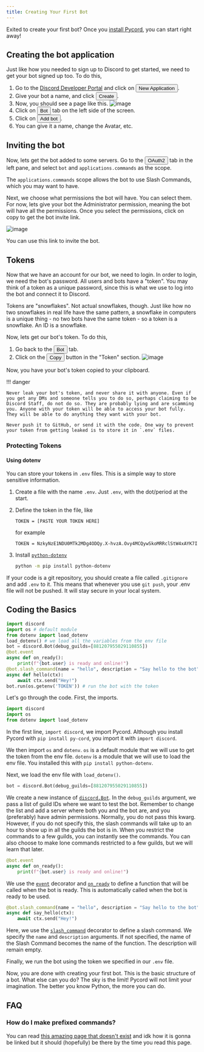 ```yaml
---
title: Creating Your First Bot
---
```


Exited to create your first bot? Once you [install Pycord](installation.md), you can start right away!

## Creating the bot application

Just like how you needed to sign up to Discord to get started, we need to get your bot signed up too. To do this,

1. Go to the [Discord Developer Portal](https://discord.com/developers/applications) and click
   on <button class="blurplebutton">New Application</button>.
2. Give your bot a name, and click <button class="blurplebutton">Create</button>.
3. Now, you should see a page like this.
   ![image](https://gblobscdn.gitbook.com/assets%2F-MjPk-Yu4sOq8KGrr_yG%2F-MjdW3OQnwUhacopqSWw%2F-Mjd_-mxrJCrzmaXrAg8%2Fimage.png?alt=media&token=b8e2ae6c-2290-4d37-ad7c-eb412f3fb00e)
4. Click on <button class="greybutton">Bot</button> tab on the left side of the screen.
5. Click on <button class="blurplebutton">Add bot</button>.
6. You can give it a name, change the Avatar, etc.

## Inviting the bot

Now, lets get the bot added to some servers. Go to the <button class="greybutton">OAuth2</button> tab in the left pane,
and select `bot` and `applications.commands` as the scope.

The `applications.commands` scope allows the bot to use Slash Commands, which you may want to have.

Next, we choose what permissions the bot will have. You can select them. For now, lets give your bot the Administrator
permission, meaning the bot will have all the permissions. Once you select the permissions, click on copy to get the bot
invite link.

![image](https://gblobscdn.gitbook.com/assets%2F-MjPk-Yu4sOq8KGrr_yG%2F-Mk6tNY3LfDkjd6pqdpL%2F-Mk6tkdpddEWoa2jczZk%2Fimage.png?alt=media&token=52c8a29f-a798-48f8-a8c7-4ecca2681f79)

You can use this link to invite the bot.

## Tokens

Now that we have an account for our bot, we need to login. In order to login, we need the bot's password. All users and
bots have a "token". You may think of a token as a unique password, since this is what we use to log into the bot and
connect it to Discord.

Tokens are "snowflakes". Not actual snowflakes, though. Just like how no two snowflakes in real life have the same
pattern, a snowflake in computers is a unique thing - no two bots have the same token - so a token is a snowflake. An ID
is a snowflake.

Now, lets get our bot's token. To do this,

1. Go back to the <button class="greybutton">Bot</button> tab.
2. Click on the <button class="blurplebutton">Copy</button> button in the "Token" section.
   ![image](https://gblobscdn.gitbook.com/assets%2F-MjPk-Yu4sOq8KGrr_yG%2F-MjdbU12JISJorAZxrKH%2F-MjdbpUsapzb5n15Po5P%2Fimage.png?alt=media&token=118e259f-940a-4f6c-b3a3-c29f3a54100d)

Now, you have your bot's token copied to your clipboard.

!!! danger

	Never leak your bot's token, and never share it with anyone. Even if you get any DMs and someone tells you to do so, perhaps claiming to be Discord Staff, do not do so. They are probably lying and are scamming you. Anyone with your token will be able to access your bot fully. They will be able to do anything they want with your bot. 

	Never push it to GitHub, or send it with the code. One way to prevent your token from getting leaked is to store it in `.env` files.

### Protecting Tokens

#### Using dotenv

You can store your tokens in `.env` files. This is a simple way to store sensitive information.

1. Create a file with the name `.env`. Just `.env`, with the dot/period at the start.
2. Define the token in the file, like

   ```env
   TOKEN = [PASTE YOUR TOKEN HERE]
   ```
   for example
   ```env
   TOKEN = NzkyNzE1NDU0MTk2MDg4ODQy.X-hvzA.Ovy4MCQywSkoMRRclStW4xAYK7I
   ```
3. Install [`python-dotenv`](https://pypi.org/project/python-dotenv/)
    ```bash
    python -m pip install python-dotenv
    ```

If your code is a git repository, you should create a file called `.gitignore` and add `.env` to it. This means that
whenever you use `git push`, your .env file will not be pushed. It will stay secure in your local system.

## Coding the Basics

```py
import discord
import os # default module
from dotenv import load_dotenv
load_dotenv() # we load all the variables from the env file
bot = discord.Bot(debug_guilds=[881207955029110855])
@bot.event
async def on_ready():
    print(f"{bot.user} is ready and online!")
@bot.slash_command(name = "hello", description = "Say hello to the bot")
async def hello(ctx):
    await ctx.send("Hey!")
bot.run(os.getenv('TOKEN')) # run the bot with the token
```

Let's go through the code. First, the imports.

```py
import discord
import os
from dotenv import load_dotenv
```

In the first line, `import discord`, we import Pycord. Although you install Pycord with `pip install py-cord`, you
import it with `import discord`.

We then import `os` and `dotenv`. `os` is a default module that we will use to get the token from the env file. `dotenv`
is a module that we will use to load the env file. You installed this with `pip install python-dotenv`.

Next, we load the env file with `load_dotenv()`.

```py
bot = discord.Bot(debug_guilds=[881207955029110855])
```

We create a new instance of [`discord.Bot`](https://docs.pycord.dev/en/master/api.html#discord.Bot
). In the `debug_guilds` argument, we pass a list of guild IDs where we want to test the bot. Remember to change the
list and add a server where both you and the bot are, and you (preferably) have admin permissions. Normally, you do not
pass this kwarg. However, if you do not specify this, the slash commands will take up to an hour to show up in all the
guilds the bot is in. When you restrict the commands to a few guilds, you can instantly see the commands. You can also
choose to make lone commands restricted to a few guilds, but we will learn that later.

```py
@bot.event
async def on_ready():
    print(f"{bot.user} is ready and online!")
```

We use the [`event`](https://docs.pycord.dev/en/master/api.html#discord.Bot.event) decorator
and  [`on_ready`](https://docs.pycord.dev/en/master/api.html#discord.on_ready) to define a function that will be called
when the bot is ready. This is automatically called when the bot is ready to be used.

```py
@bot.slash_command(name = "hello", description = "Say hello to the bot")
async def say_hello(ctx):
    await ctx.send("Hey!")
```

Here, we use the [`slash_command`](https://docs.pycord.dev/en/master/api.html#discord.Bot.slash_command) decorator to
define a slash command. We specify the `name` and `description` arguments. If not specified, the name of the Slash
Command becomes the name of the function. The description will remain empty.

Finally, we run the bot using the token we specified in our `.env` file.

Now, you are done with creating your first bot. This is the basic structure of a bot. What else can you do? The sky is
the limit! Pycord will not limit your imagination. The better you know Python, the more you can do.

## FAQ

### How do I make prefixed commands?

You can read [this amazing page that doesn't exist](../Extensions/Commands/index.md) and idk how it is gonna be linked
but it should (hopefully) be there by the time you read this page.